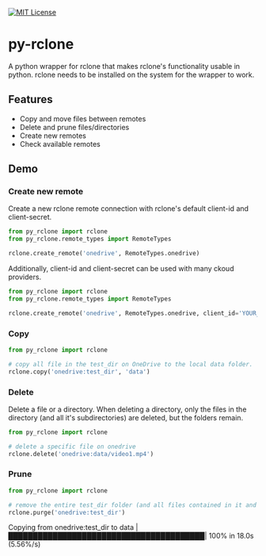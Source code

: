[![MIT License](https://img.shields.io/badge/License-MIT-green.svg)](https://choosealicense.com/licenses/mit/)

# py-rclone

A python wrapper for rclone that makes rclone's functionality usable in python.
rclone needs to be installed on the system for the wrapper to work.

## Features

- Copy and move files between remotes
- Delete and prune files/directories
- Create new remotes
- Check available remotes

## Demo

### Create new remote

Create a new rclone remote connection with rclone's default client-id and client-secret.

```python
from py_rclone import rclone
from py_rclone.remote_types import RemoteTypes

rclone.create_remote('onedrive', RemoteTypes.onedrive)
```

Additionally, client-id and client-secret can be used with many ckoud providers.

```python
from py_rclone import rclone
from py_rclone.remote_types import RemoteTypes

rclone.create_remote('onedrive', RemoteTypes.onedrive, client_id='YOUR_CLIENT_ID', client_secret='YOUR_CLIENT_SECRET')
```

### Copy

```python
from py_rclone import rclone

# copy all file in the test_dir on OneDrive to the local data folder.
rclone.copy('onedrive:test_dir', 'data')
```

### Delete

Delete a file or a directory. When deleting a directory, only the files in the directory (and all it's subdirectories)
are deleted, but the folders remain.

```python
from py_rclone import rclone

# delete a specific file on onedrive
rclone.delete('onedrive:data/video1.mp4')

```

### Prune

```python
from py_rclone import rclone

# remove the entire test_dir folder (and all files contained in it and it's subdirectories) on onedrive
rclone.purge('onedrive:test_dir')
```

Copying from onedrive:test_dir to data |████████████████████████████████████████| 100% in 18.0s (5.56%/s)